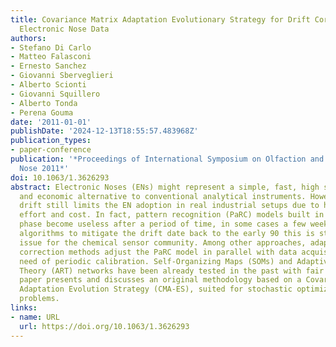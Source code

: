 ```yaml
---
title: Covariance Matrix Adaptation Evolutionary Strategy for Drift Correction of
  Electronic Nose Data
authors:
- Stefano Di Carlo
- Matteo Falasconi
- Ernesto Sanchez
- Giovanni Sberveglieri
- Alberto Scionti
- Giovanni Squillero
- Alberto Tonda
- Perena Gouma
date: '2011-01-01'
publishDate: '2024-12-13T18:55:57.483968Z'
publication_types:
- paper-conference
publication: '*Proceedings of International Symposium on Olfaction and Electronic
  Nose 2011*'
doi: 10.1063/1.3626293
abstract: Electronic Noses (ENs) might represent a simple, fast, high sample throughput
  and economic alternative to conventional analytical instruments. However, gas sensors
  drift still limits the EN adoption in real industrial setups due to high recalibration
  effort and cost. In fact, pattern recognition (PaRC) models built in the training
  phase become useless after a period of time, in some cases a few weeks. Although
  algorithms to mitigate the drift date back to the early 90 this is still a challenging
  issue for the chemical sensor community. Among other approaches, adaptive drift
  correction methods adjust the PaRC model in parallel with data acquisition without
  need of periodic calibration. Self‐Organizing Maps (SOMs) and Adaptive Resonance
  Theory (ART) networks have been already tested in the past with fair success. This
  paper presents and discusses an original methodology based on a Covariance Matrix
  Adaptation Evolution Strategy (CMA‐ES), suited for stochastic optimization of complex
  problems.
links:
- name: URL
  url: https://doi.org/10.1063/1.3626293
---
```


